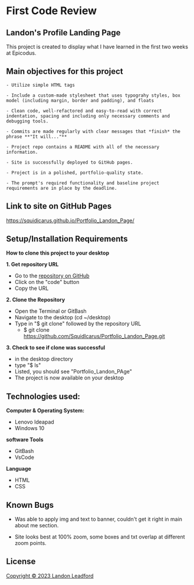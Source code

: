 # First Code Review

## Landon's Profile Landing Page

This project is created to display what I have learned in the first two weeks at Epicodus.

## Main objectives for this project

    - Utilize simple HTML tags

    - Include a custom-made stylesheet that uses typograhy styles, box model (including margin, border and padding), and floats

    - Clean code, well-refactored and easy-to-read with correct indentation, spacing and including only necessary comments and debugging tools.

    - Commits are made regularly with clear messages that *finish* the phrase **"It will..."**

    - Project repo contains a README with all of the necessary information.

    - Site is successfully deployed to GitHub pages.

    - Project is in a polished, portfolio-quality state.

    - The prompt's required functionality and baseline project requirements are in place by the deadline.

## Link to site on GitHub Pages
https://squidicarus.github.io/Portfolio_Landon_Page/

## Setup/Installation Requirements

**How to clone this project to your desktop**

**1. Get repository URL**
- Go to the [repository on GitHub](https://github.com/SquidIcarus/Portfolio_Landon_Page)
- Click on the "code" button
- Copy the URL

**2. Clone the Repository**
- Open the Terminal or GitBash
- Navigate to the desktop (cd ~/desktop)
- Type in "$ git clone" followed by the repository URL
    - $ git clone https://github.com/SquidIcarus/Portfolio_Landon_Page.git

**3. Check to see if clone was successful**
- in the desktop directory
- type "$ ls"
- Listed, you should see "Portfolio_Landon_PAge"
- The project is now available on your desktop 


## Technologies used:

**Computer & Operating System:**
- Lenovo Ideapad
- Windows 10

**software Tools**
- GitBash 
- VsCode 

**Language**
- HTML
- CSS

## Known Bugs

- Was able to apply img and text to banner, couldn't get it right in main about me section.

- Site looks best at 100% zoom, some boxes and txt overlap at different zoom points.

## License
[Copyright © 2023 Landon Leadford](LICENSE.txt)


 

